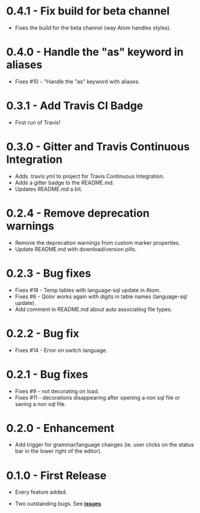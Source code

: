 # 0.4.1 - Fix build for beta channel

*   Fixes the build for the beta channel (way Atom handles styles).

# 0.4.0 - Handle the "as" keyword in aliases

*   Fixes #10 - "Handle the "as" keyword with aliases.

# 0.3.1 - Add Travis CI Badge

*   First run of Travis!

# 0.3.0 - Gitter and Travis Continuous Integration

*   Adds .travis.yml to project for Travis Continuous Integration.
*   Adds a gitter badge to the README.md.
*   Updates README.md a bit.

# 0.2.4 - Remove deprecation warnings

*   Remove the deprecation warnings from custom marker properties.
*   Update README.md with download/version pills.

# 0.2.3 - Bug fixes

*   Fixes #18 - Temp tables with language-sql update in Atom.
*   Fixes #6 - Qolor works again with digits in table names (language-sql update).
*   Add comment in README.md about auto associating file types.

# 0.2.2 - Bug fix

*   Fixes #14 - Error on switch language.

# 0.2.1 - Bug fixes

*   Fixes #9 - not decorating on load.
*   Fixes #11 - decorations disappearing after opening a non sql file or saving a non sql file.

# 0.2.0 - Enhancement

*   Add trigger for grammar/language changes (ie. user clicks on the
    status bar in the lower right of the editor).

# 0.1.0 - First Release

*   Every feature added.

*   Two outstanding bugs.  See
    [**issues**](https://github.com/DavidLGoldberg/qolor/issues).
